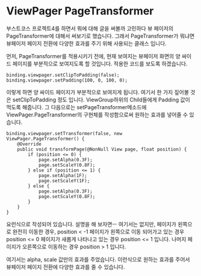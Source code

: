 # ViewPager PageTransformer

부스트코스 프로젝트4를 하면서 뭐에 대해 글을 써볼까 고민하다 뷰 페이저의 PageTransformer에 대해서 써보기로 했습니다.
그래서 PageTransformer가 뭐냐면 뷰페이저 페이지 전환에 다양한 효과를 주기 위해 사용되는 클래스 입니다. 

먼저, PageTransformer를 적용시키기 전에, 현재 보여지는 뷰페이저 화면의 양 싸이드 페이지를 부분적으로 보여지도록 할 것입니다.
적용한 코드를 보도록 하겠습니다.

    binding.viewpager.setClipToPadding(false);
    binding.viewpager.setPadding(100, 0, 100, 0);
    
이렇게 하면 양 싸이드 페이지가 부분적으로 보여지게 됩니다. 여기서 한 가지 짚어볼 것은 setClipToPadding 정도 입니다. ViewGroup하위의 
Child들에게 Padding 값이 먹도록 해줍니다.
그 다음으로는 setPageTransformer메소드에 ViewPager.PageTransformer의 구현체를 작성함으로써 원하는 효과를 넣어줄 수 있습니다.

    binding.viewpager.setTransformer(false, new ViewPager.PageTransformer() {
        @Override
        public void transformPage(@NonNull View page, float position) {
            if (position <= 0) {
                page.setAlpha(0.3F);
                page.setScaleY(0.8F);
            } else if (position <= 1) {
                page.setAlpha(1F);
                page.setScaleY(1F);
            } else {
                page.setAlpha(0.3F);
                page.setScaleY(0.8F);
            }
        }
    }
    
요런식으로 작성되어 있습니다. 설명을 해 보자면ㅡ 여기서는 없지만, 
페이지가 왼쪽으로 완전히 이동한 경우, position < -1 
페이지가 왼쪽으로 이동 되어가고 있는 경우 position <= 0
페이지가 새롭게 나타나고 있는 경우 position <= 1 입니다.
나머지 페이지가 오른쪽으로 이동하는 경우 position > 1 입니다.

여기서는 alpha, scale 값만의 효과를 주었습니다. 이런식으로 원하는 효과를 주어서 뷰페이저 페이지 전환에 다양한 효과를 줄 수 있습니다.


